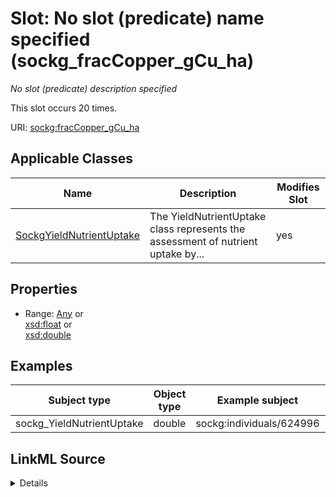 

# Slot: No slot (predicate) name specified (sockg_fracCopper_gCu_ha)


_No slot (predicate) description specified_






This slot occurs 20 times.


URI: [sockg:fracCopper_gCu_ha](https://idir.uta.edu/sockg-ontology/docs/fracCopper_gCu_ha)



<!-- no inheritance hierarchy -->





## Applicable Classes

| Name | Description | Modifies Slot |
| --- | --- | --- |
| [SockgYieldNutrientUptake](../classes/SockgYieldNutrientUptake.md) | The YieldNutrientUptake class represents the assessment of nutrient uptake by... |  yes  |







## Properties

* Range: [Any](../classes/Any.md)&nbsp;or&nbsp;<br />[xsd:float](http://www.w3.org/2001/XMLSchema#float)&nbsp;or&nbsp;<br />[xsd:double](http://www.w3.org/2001/XMLSchema#double)






## Examples

| Subject type | Object type | Example subject | Example object | Occurrences |
| --- | --- | --- | --- | --- |
| sockg_YieldNutrientUptake | double | sockg:individuals/624996 | 4.002717 | 20 |




## LinkML Source

<details>

```yaml
name: sockg_fracCopper_gCu_ha
annotations:
  count:
    tag: count
    value: 20
description: No slot (predicate) description specified
title: No slot (predicate) name specified
examples:
- object:
    example_object: '4.002717'
    example_object_type: double
    example_predicate: sockg:fracCopper_gCu_ha
    example_subject: sockg:individuals/624996
    example_subject_type: sockg_YieldNutrientUptake
from_schema: soc-kg
rank: 1000
domain: sockg_YieldNutrientUptake
slot_uri: sockg:fracCopper_gCu_ha
alias: sockg_fracCopper_gCu_ha
domain_of:
- sockg_YieldNutrientUptake
range: Any
any_of:
- range: float
- range: double

```
</details>